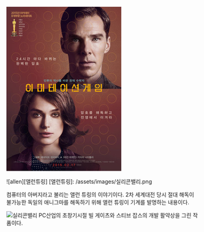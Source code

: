 [![allen](/assets/images/allen.png "더 자세한 내용을 원하시면 방문해 보세요")](https://lh3.googleusercontent.com/WJ3HDQL_1cH6wYOzjqDIv15K2FMtEk740A3OJhuSi9fNJlVKxwniXVRAE8TY7EdfSNdlNSqZhfePFQ=w958-h890)

![allen][앨런튜링]
[앨런튜링]: /assets/images/실리콘밸리.png

컴퓨터의 아버지라고 불리는 앨런 튜링의 이야기이다. 2차 세계대전 당시 절대 해독이 불가능한 독일의 애니그마를 해독하기 위해 앨런 튜링이 기계를 발명하는 내용이다.



![실리콘밸리](/assets/images/실리콘밸리.png)
PC산업의 초창기시절 빌 게이츠와 스티브 잡스의 개발 활약상을 그린 작품이다.
